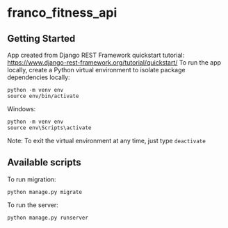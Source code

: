 # franco_fitness_api

## Getting Started

App created from Django REST Framework quickstart tutorial: https://www.django-rest-framework.org/tutorial/quickstart/
To run the app locally, create a Python virtual environment to isolate package dependencies locally:

```
python -m venv env
source env/bin/activate  
```

Windows:
```
python -m venv env
source env\Scripts\activate
```

Note: To exit the virtual environment at any time, just type `deactivate`

## Available scripts
To run migration:
```
python manage.py migrate
```

To run the server:
```
python manage.py runserver
```